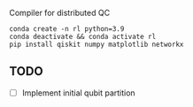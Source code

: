Compiler for distributed QC

```
conda create -n rl python=3.9
conda deactivate && conda activate rl
pip install qiskit numpy matplotlib networkx
```

## TODO
- [ ] Implement initial qubit partition